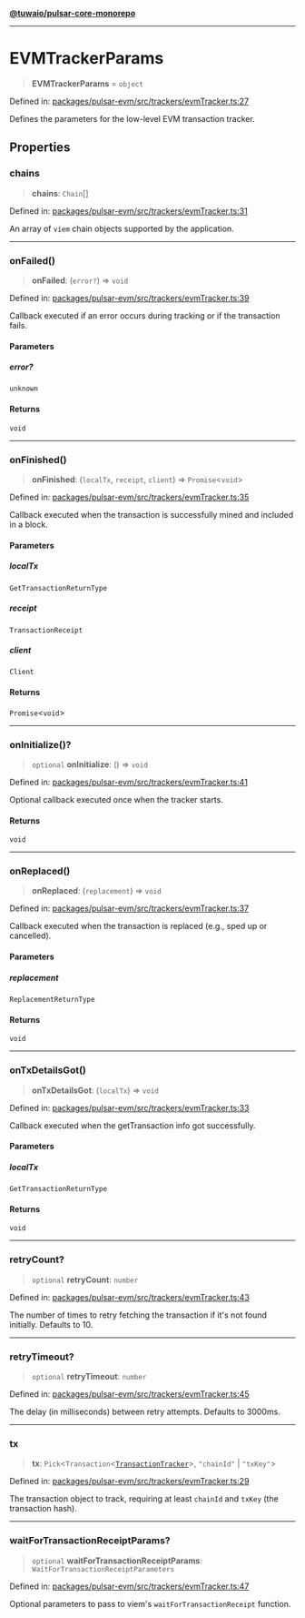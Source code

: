 [**@tuwaio/pulsar-core-monorepo**](../../../README.md)

***

# EVMTrackerParams

> **EVMTrackerParams** = `object`

Defined in: [packages/pulsar-evm/src/trackers/evmTracker.ts:27](https://github.com/TuwaIO/pulsar-core/blob/5e6e1f83790e94bf45cb45e22ff57cc8acc0effd/packages/pulsar-evm/src/trackers/evmTracker.ts#L27)

Defines the parameters for the low-level EVM transaction tracker.

## Properties

### chains

> **chains**: `Chain`[]

Defined in: [packages/pulsar-evm/src/trackers/evmTracker.ts:31](https://github.com/TuwaIO/pulsar-core/blob/5e6e1f83790e94bf45cb45e22ff57cc8acc0effd/packages/pulsar-evm/src/trackers/evmTracker.ts#L31)

An array of `viem` chain objects supported by the application.

***

### onFailed()

> **onFailed**: (`error?`) => `void`

Defined in: [packages/pulsar-evm/src/trackers/evmTracker.ts:39](https://github.com/TuwaIO/pulsar-core/blob/5e6e1f83790e94bf45cb45e22ff57cc8acc0effd/packages/pulsar-evm/src/trackers/evmTracker.ts#L39)

Callback executed if an error occurs during tracking or if the transaction fails.

#### Parameters

##### error?

`unknown`

#### Returns

`void`

***

### onFinished()

> **onFinished**: (`localTx`, `receipt`, `client`) => `Promise`\<`void`\>

Defined in: [packages/pulsar-evm/src/trackers/evmTracker.ts:35](https://github.com/TuwaIO/pulsar-core/blob/5e6e1f83790e94bf45cb45e22ff57cc8acc0effd/packages/pulsar-evm/src/trackers/evmTracker.ts#L35)

Callback executed when the transaction is successfully mined and included in a block.

#### Parameters

##### localTx

`GetTransactionReturnType`

##### receipt

`TransactionReceipt`

##### client

`Client`

#### Returns

`Promise`\<`void`\>

***

### onInitialize()?

> `optional` **onInitialize**: () => `void`

Defined in: [packages/pulsar-evm/src/trackers/evmTracker.ts:41](https://github.com/TuwaIO/pulsar-core/blob/5e6e1f83790e94bf45cb45e22ff57cc8acc0effd/packages/pulsar-evm/src/trackers/evmTracker.ts#L41)

Optional callback executed once when the tracker starts.

#### Returns

`void`

***

### onReplaced()

> **onReplaced**: (`replacement`) => `void`

Defined in: [packages/pulsar-evm/src/trackers/evmTracker.ts:37](https://github.com/TuwaIO/pulsar-core/blob/5e6e1f83790e94bf45cb45e22ff57cc8acc0effd/packages/pulsar-evm/src/trackers/evmTracker.ts#L37)

Callback executed when the transaction is replaced (e.g., sped up or cancelled).

#### Parameters

##### replacement

`ReplacementReturnType`

#### Returns

`void`

***

### onTxDetailsGot()

> **onTxDetailsGot**: (`localTx`) => `void`

Defined in: [packages/pulsar-evm/src/trackers/evmTracker.ts:33](https://github.com/TuwaIO/pulsar-core/blob/5e6e1f83790e94bf45cb45e22ff57cc8acc0effd/packages/pulsar-evm/src/trackers/evmTracker.ts#L33)

Callback executed when the getTransaction info got successfully.

#### Parameters

##### localTx

`GetTransactionReturnType`

#### Returns

`void`

***

### retryCount?

> `optional` **retryCount**: `number`

Defined in: [packages/pulsar-evm/src/trackers/evmTracker.ts:43](https://github.com/TuwaIO/pulsar-core/blob/5e6e1f83790e94bf45cb45e22ff57cc8acc0effd/packages/pulsar-evm/src/trackers/evmTracker.ts#L43)

The number of times to retry fetching the transaction if it's not found initially. Defaults to 10.

***

### retryTimeout?

> `optional` **retryTimeout**: `number`

Defined in: [packages/pulsar-evm/src/trackers/evmTracker.ts:45](https://github.com/TuwaIO/pulsar-core/blob/5e6e1f83790e94bf45cb45e22ff57cc8acc0effd/packages/pulsar-evm/src/trackers/evmTracker.ts#L45)

The delay (in milliseconds) between retry attempts. Defaults to 3000ms.

***

### tx

> **tx**: `Pick`\<`Transaction`\<[`TransactionTracker`](../enumerations/TransactionTracker.md)\>, `"chainId"` \| `"txKey"`\>

Defined in: [packages/pulsar-evm/src/trackers/evmTracker.ts:29](https://github.com/TuwaIO/pulsar-core/blob/5e6e1f83790e94bf45cb45e22ff57cc8acc0effd/packages/pulsar-evm/src/trackers/evmTracker.ts#L29)

The transaction object to track, requiring at least `chainId` and `txKey` (the transaction hash).

***

### waitForTransactionReceiptParams?

> `optional` **waitForTransactionReceiptParams**: `WaitForTransactionReceiptParameters`

Defined in: [packages/pulsar-evm/src/trackers/evmTracker.ts:47](https://github.com/TuwaIO/pulsar-core/blob/5e6e1f83790e94bf45cb45e22ff57cc8acc0effd/packages/pulsar-evm/src/trackers/evmTracker.ts#L47)

Optional parameters to pass to viem's `waitForTransactionReceipt` function.
